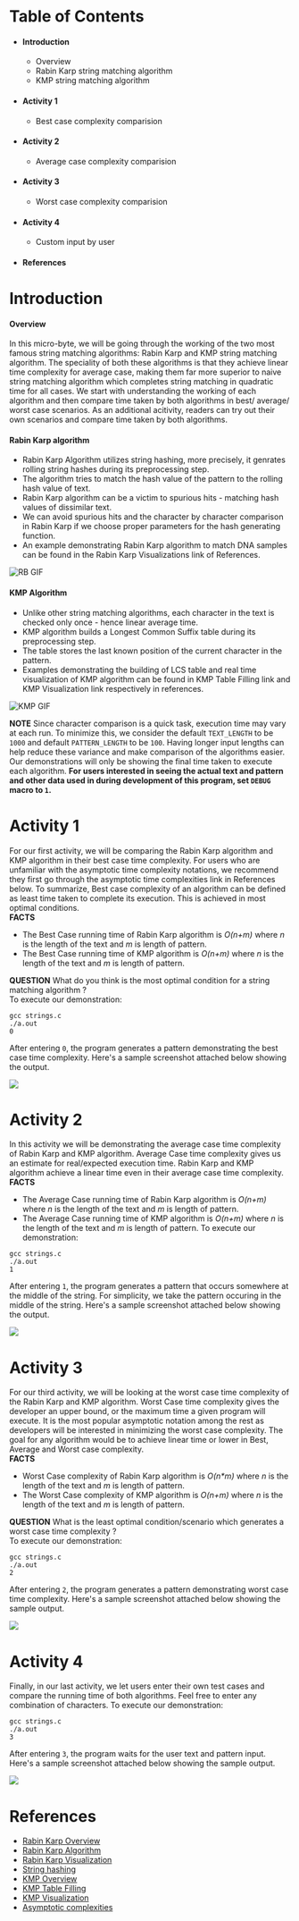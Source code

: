 # Table of Contents
* #### Introduction
    * Overview
    * Rabin Karp string matching algorithm
    * KMP string matching algorithm
* #### Activity 1
    * Best case complexity comparision
* #### Activity 2
    * Average case complexity comparision
* #### Activity 3
    * Worst case complexity comparision
* #### Activity 4
    * Custom input by user
* #### References
# Introduction
#### Overview
In this micro-byte, we will be going through the working of the two most famous string matching algorithms: Rabin Karp and KMP string matching algorithm. The speciality of both these algorithms is that they achieve linear time complexity for average case, making them far more superior to naive string matching algorithm which completes string matching in quadratic time for all cases.
We start with understanding the working of each algorithm and then compare time taken by both algorithms in best/ average/ worst case scenarios. As an additional acitivity, readers can try out their own scenarios and compare time taken by both algorithms.

#### Rabin Karp algorithm
* Rabin Karp Algorithm utilizes string hashing, more precisely, it genrates rolling string hashes during its preprocessing step.
* The algorithm tries to match the hash value of the pattern to the rolling hash value of text.
* Rabin Karp algorithm can be a victim to spurious hits - matching hash values of dissimilar text.
* We can avoid spurious hits and the character by character comparison in Rabin Karp if we choose proper parameters for the hash generating function.
* An example demonstrating Rabin Karp algorithm to match DNA samples can be found in the Rabin Karp Visualizations link of References.  

![RB GIF](https://d18l82el6cdm1i.cloudfront.net/uploads/uIPjisbiCM-bruteforce.gif)
#### KMP Algorithm
* Unlike other string matching algorithms, each character in the text is checked only once - hence linear average time.
* KMP algorithm builds a Longest Common Suffix table during its preprocessing step.
* The table stores the last known position of the current character in the pattern.
* Examples demonstrating the building of LCS table and real time visualization of KMP algorithm can be found in KMP Table Filling link and KMP Visualization link respectively in references.  

![KMP GIF](https://coderscat.com/wp-content/uploads/kmp-s2.gif)

**NOTE** Since character comparison is a quick task, execution time may vary at each run. To minimize this, we consider the default ```TEXT_LENGTH``` to be ```1000``` and default ```PATTERN_LENGTH``` to be ```100```. Having longer input lengths can help reduce these variance and make comparison of the algorithms easier. Our demonstrations will only be showing the final time taken to execute each algorithm. **For users interested in seeing the actual text and pattern and other data used in during development of this program, set ```DEBUG``` macro to ```1```.**    
# Activity 1
For our first activity, we will be comparing the Rabin Karp algorithm and KMP algorithm in their best case time complexity. For users who are unfamiliar with the asymptotic time complexity notations, we recommend they first go through the asymptotic time complexities link in References below. To summarize, Best case complexity of an algorithm can be defined as least time taken to complete its execution. This is achieved in most optimal conditions.  
**FACTS**
* The Best Case running time of Rabin Karp algorithm is _O(n+m)_ where _n_ is the length of the text and _m_ is length of pattern.
* The Best Case running time of KMP algorithm is _O(n+m)_ where _n_ is the length of the text and _m_ is length of pattern.  

**QUESTION** What do you think is the most optimal condition for a string matching algorithm ?  
To execute our demonstration:
```
gcc strings.c
./a.out
0
```
After entering ```0```, the program generates a pattern demonstrating the best case time complexity. Here's a sample screenshot attached below showing the output.

![](images/Activity1.jpg?raw=true)

# Activity 2
In this activity we will be demonstrating the average case time complexity of Rabin Karp and KMP algorithm. Average Case time complexity gives us an estimate for real/expected execution time. Rabin Karp and KMP algorithm achieve a linear time even in their average case time complexity.  
**FACTS**
* The Average Case running time of Rabin Karp algorithm is _O(n+m)_ where _n_ is the length of the text and _m_ is length of pattern.
* The Average Case running time of KMP algorithm is _O(n+m)_ where _n_ is the length of the text and _m_ is length of pattern.
To execute our demonstration:
```
gcc strings.c
./a.out
1
```
After entering ```1```, the program generates a pattern that occurs somewhere at the middle of the string. For simplicity, we take the pattern occuring in the middle of the string. Here's a sample screenshot attached below showing the output.

![](images/Activity2.jpg?raw=true)
# Activity 3
For our third activity, we will be looking at the worst case time complexity of the Rabin Karp and KMP algorithm. Worst Case time complexity gives the developer an upper bound, or the maximum time a given program will execute. It is the most popular asymptotic notation among the rest as developers will be interested in minimizing the worst case complexity. The goal for any algorithm would be to achieve linear time or lower in Best, Average and Worst case complexity.   
**FACTS**
* Worst Case complexity of Rabin Karp algorithm is _O(n*m)_ where _n_ is the length of the text and _m_ is length of pattern.  
* The Worst Case complexity of KMP algorithm is _O(n+m)_ where _n_ is the length of the text and _m_ is length of pattern.  

**QUESTION** What is the least optimal condition/scenario which generates a worst case time complexity ?  
To execute our demonstration:
```
gcc strings.c
./a.out
2
```
After entering ```2```, the program generates a pattern demonstrating worst case time complexity. Here's a sample screenshot attached below showing the sample output.

![](images/Activity3.jpg?raw=true)
# Activity 4
Finally, in our last activity, we let users enter their own test cases and compare the running time of both algorithms. Feel free to enter any combination of characters.
To execute our demonstration:
```
gcc strings.c
./a.out
3
```
After entering ```3```, the program waits for the user text and pattern input. Here's a sample screenshot attached below showing the sample output.

![](images/Activity4.jpg?raw=true)
# References
* [Rabin Karp Overview](https://en.wikipedia.org/wiki/Rabin%E2%80%93Karp_algorithm)
* [Rabin Karp Algorithm](https://www.programiz.com/dsa/rabin-karp-algorithm)
* [Rabin Karp Visualization](https://www-igm.univ-mlv.fr/~lecroq/string/node5.html)
* [String hashing](https://cp-algorithms.com/string/string-hashing.html)
* [KMP Overview](https://en.wikipedia.org/wiki/Knuth%E2%80%93Morris%E2%80%93Pratt_algorithm)
* [KMP Table Filling](https://www.javatpoint.com/daa-knuth-morris-pratt-algorithm)
* [KMP Visualization](https://people.ok.ubc.ca/ylucet/DS/KnuthMorrisPratt.html)
* [Asymptotic complexities](https://www.cs.cornell.edu/courses/cs3110/2012sp/lectures/lec19-asymp/review.html)

